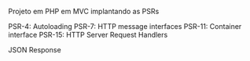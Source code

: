 Projeto em PHP em MVC implantando as PSRs  

PSR-4: Autoloading 
PSR-7: HTTP message interfaces 
PSR-11: Container interface 
PSR-15: HTTP Server Request Handlers  

JSON Response
